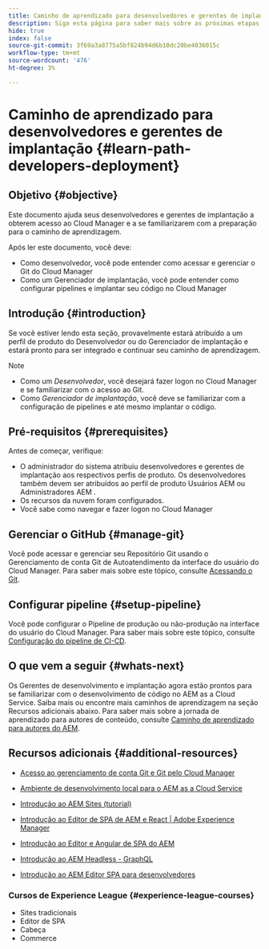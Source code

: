 ```yaml
---
title: Caminho de aprendizado para desenvolvedores e gerentes de implantação
description: Siga esta página para saber mais sobre as próximas etapas após obter acesso, se você for um desenvolvedor ou um gerente de implantação
hide: true
index: false
source-git-commit: 3f69a3a8775a5bf824b94d6b10dc20be4036015c
workflow-type: tm+mt
source-wordcount: '476'
ht-degree: 3%

---
```


# Caminho de aprendizado para desenvolvedores e gerentes de implantação {#learn-path-developers-deployment}

## Objetivo {#objective}

Este documento ajuda seus desenvolvedores e gerentes de implantação a obterem acesso ao Cloud Manager e a se familiarizarem com a preparação para o caminho de aprendizagem.

Após ler este documento, você deve:

* Como desenvolvedor, você pode entender como acessar e gerenciar o Git do Cloud Manager
* Como um Gerenciador de implantação, você pode entender como configurar pipelines e implantar seu código no Cloud Manager

## Introdução {#introduction}

Se você estiver lendo esta seção, provavelmente estará atribuído a um perfil de produto do Desenvolvedor ou do Gerenciador de implantação e estará pronto para ser integrado e continuar seu caminho de aprendizagem.

>[!NOTE]
>* Como um *Desenvolvedor*, você desejará fazer logon no Cloud Manager e se familiarizar com o acesso ao Git.
>* Como *Gerenciador de implantação*, você deve se familiarizar com a configuração de pipelines e até mesmo implantar o código.


## Pré-requisitos {#prerequisites}

Antes de começar, verifique:

* O administrador do sistema atribuiu desenvolvedores e gerentes de implantação aos respectivos perfis de produto. Os desenvolvedores também devem ser atribuídos ao perfil de produto Usuários AEM ou Administradores AEM .
* Os recursos da nuvem foram configurados.
* Você sabe como navegar e fazer logon no Cloud Manager

## Gerenciar o GitHub {#manage-git}

Você pode acessar e gerenciar seu Repositório Git usando o Gerenciamento de conta Git de Autoatendimento da interface do usuário do Cloud Manager.
Para saber mais sobre este tópico, consulte [Acessando o Git](https://experienceleague.adobe.com/docs/experience-manager-cloud-service/implementing/managing-code/accessing-git.html?lang=en).

## Configurar pipeline {#setup-pipeline}

Você pode configurar o Pipeline de produção ou não-produção na interface do usuário do Cloud Manager.
Para saber mais sobre este tópico, consulte [Configuração do pipeline de CI-CD](https://experienceleague.adobe.com/docs/experience-manager-cloud-service/implementing/using-cloud-manager/configure-pipeline.html?lang=en).

## O que vem a seguir {#whats-next}

Os Gerentes de desenvolvimento e implantação agora estão prontos para se familiarizar com o desenvolvimento de código no AEM as a Cloud Service. Saiba mais ou encontre mais caminhos de aprendizagem na seção Recursos adicionais abaixo. Para saber mais sobre a jornada de aprendizado para autores de conteúdo, consulte [Caminho de aprendizado para autores do AEM](/help/onboarding/onboarding-journey/learning-path-aem-users.md).

## Recursos adicionais {#additional-resources}

* [Acesso ao gerenciamento de conta Git e Git pelo Cloud Manager](https://experienceleague.adobe.com/docs/experience-manager-cloud-service/implementing/managing-code/accessing-git.html?lang=en)

* [Ambiente de desenvolvimento local para o AEM as a Cloud Service](https://experienceleague.adobe.com/docs/experience-manager-learn/cloud-service/local-development-environment-set-up/overview.html)

* [Introdução ao AEM Sites (tutorial)](https://experienceleague.adobe.com/docs/experience-manager-learn/getting-started-wknd-tutorial-develop/overview.html)

* [Introdução ao Editor de SPA de AEM e React | Adobe Experience Manager](https://experienceleague.adobe.com/docs/experience-manager-learn/getting-started-with-aem-headless/spa-editor/react/overview.html?lang=en)

* [Introdução ao Editor e Angular de SPA do AEM](https://experienceleague.adobe.com/docs/experience-manager-learn/getting-started-with-aem-headless/spa-editor/angular/overview.html?lang=en)

* [Introdução ao AEM Headless - GraphQL](https://experienceleague.adobe.com/docs/experience-manager-learn/getting-started-with-aem-headless/graphql/overview.html?lang=en)

* [Introdução ao AEM Editor SPA para desenvolvedores](https://experienceleague.adobe.com/?Solution=Experience+Manager&amp;Solution=Experience+Manager+Sites&amp;Solution=Experience+Manager+Forms&amp;Solution=Experience+Manager+Screens#courses)

### Cursos de Experience League {#experience-league-courses}

* Sites tradicionais
* Editor de SPA
* Cabeça
* Commerce
